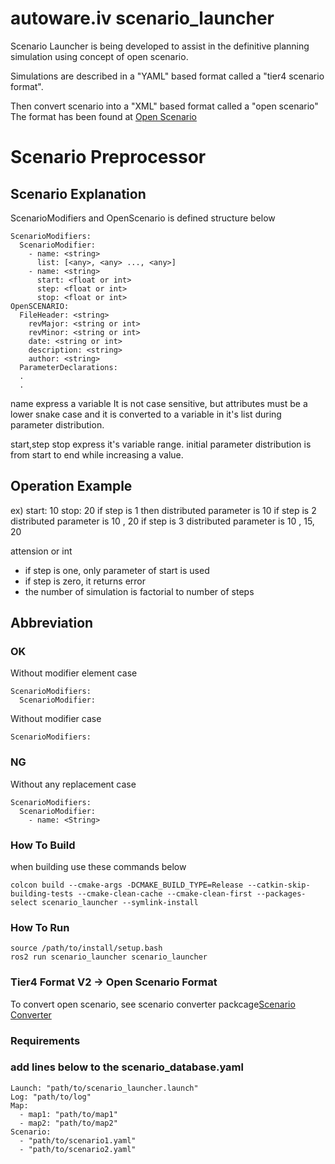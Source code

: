# autoware.iv scenario_launcher

Scenario Launcher is being developed to assist in the definitive planning
simulation using concept of open scenario.

Simulations are described in a "YAML" based format called a "tier4 scenario format".

Then convert scenario into a "XML" based format called a "open scenario" The format has been found at [Open Scenario](http://www.openscenario.org/)


# Scenario Preprocessor

## Scenario Explanation

ScenarioModifiers and OpenScenario is defined structure below
```
ScenarioModifiers:
  ScenarioModifier:
    - name: <string>
      list: [<any>, <any> ..., <any>]
    - name: <string>
      start: <float or int>
      step: <float or int>
      stop: <float or int>
OpenSCENARIO:
  FileHeader: <string>
    revMajor: <string or int>
    revMinor: <string or int>
    date: <string or int>
    description: <string>
    author: <string>
  ParameterDeclarations: 
  .
  .
```
name express a variable It is not case sensitive, but attributes must be a lower snake case and it is converted to a variable in it's list during parameter distribution.

start,step stop express it's variable range.
initial parameter distribution is from start to end while increasing a value.

## Operation Example
ex)
start: 10
stop: 20
if step is 1 then distributed parameter is 10
if step is 2 distributed parameter is 10 , 20
if step is 3 distributed parameter is 10 , 15, 20

attension or int
- if step is one, only parameter of start is used
- if step is zero, it returns error
- the number of simulation is factorial to number of  steps

## Abbreviation

### OK
Without modifier element case
```
ScenarioModifiers:
  ScenarioModifier:    
```
Without modifier case
```
ScenarioModifiers:
```

### NG
Without any replacement case
```
ScenarioModifiers:
  ScenarioModifier:
    - name: <String>
```


### How To Build
when building use these commands below
```
colcon build --cmake-args -DCMAKE_BUILD_TYPE=Release --catkin-skip-building-tests --cmake-clean-cache --cmake-clean-first --packages-select scenario_launcher --symlink-install
```

### How To Run

```
source /path/to/install/setup.bash
ros2 run scenario_launcher scenario_launcher
```


### Tier4 Format V2 -> Open Scenario Format

To convert open scenario, see scenario converter packcage[Scenario Converter](https://github.com/tier4/scenario_simulator.auto/tree/master/scenario_converter)


### Requirements



### add lines below to the scenario_database.yaml

```
Launch: "path/to/scenario_launcher.launch"
Log: "path/to/log"
Map:
  - map1: "path/to/map1"
  - map2: "path/to/map2"
Scenario:
  - "path/to/scenario1.yaml"
  - "path/to/scenario2.yaml"
```
